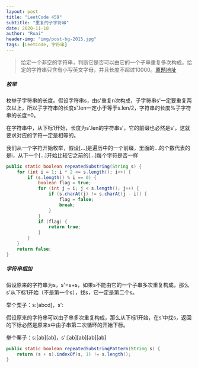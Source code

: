 ```yaml
---
layout: post
title: "LeetCode 459"
subtitle: "重复的子字符串"
date: 2020-11-18
author: "Ruai"
header-img: "img/post-bg-2015.jpg"
tags: [LeetCode, 字符串]
---
```

> 给定一个非空的字符串，判断它是否可以由它的一个子串重复多次构成。给定的字符串只含有小写英文字母，并且长度不超过10000。[原题地址](https://leetcode-cn.com/problems/repeated-substring-pattern/)

##### 枚举

枚举子字符串的长度。假设字符串s，由s'重复n次构成，子字符串s'一定要重复两次以上，所以子字符串的长度s'.len一定小于等于s.len/2，字符串的长度%子字符串的长度=0。

在字符串中，从下标1开始，长度为s’.len的字符串s'，它的前缀也必然是s'，这就要求对应的字符一定是相等的。

我们从一个字符开始枚举，假设[...]是遍历中的一个前缀，里面的...的个数代表的是i，从下一个[...]开始比较它之前的[...]每个字符是否一样 

```java
public static boolean repeatedSubstring(String s) {
    for (int i = 1; i * 2 <= s.length(); i++) {
        if (s.length() % i == 0) {
            boolean flag = true;
            for (int j = i; j < s.length(); j++) {
                if (s.charAt(j) != s.charAt(j - i)) {
                    flag = false;
                    break;
                }
            }
            if (flag) {
                return true;
            }
        }
    }
    return false;
}
```

##### 字符串相加

假设原来的字符串为s，s'=s+s，如果s不能由它的一个子串多次重复构成，那么s'从下标1开始（不是第一个s），找s，它一定是第二个s。

举个栗子：s:[abcd]，s':

假设原来的字符串可以由子串多次重复构成，那么从下标1开始，在s’中找s，返回的下标必然是原来s中由子串第二次循环的开始下标。

举个栗子：s:[ab][ab]，s':[ab][ab][ab][ab]

```java
public static boolean repeatedSubstringPattern(String s) {
    return (s + s).indexOf(s, 1) != s.length();
}
```
